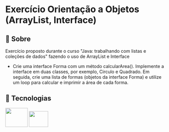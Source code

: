 <h1>Exercício Orientação a Objetos (ArrayList, Interface)</h1>

<h2>📃 Sobre</h2>
<p>Exercício proposto durante o curso "Java: trabalhando com listas e coleções de dados" fazendo o uso de ArrayList e Interface</p>

  - Crie uma interface Forma com um método calcularArea(). Implemente a interface em duas classes, por exemplo, Circulo e Quadrado. Em seguida, crie uma lista de formas (objetos da interface Forma) e utilize um loop para calcular e imprimir a área de cada forma.

## 🚀 Tecnologias

<div style="display: inline-block;">
  <img height="60" width="70" src="https://cdn.jsdelivr.net/gh/devicons/devicon/icons/java/java-original-wordmark.svg" />
  <img height="50" width="60" src="https://cdn.jsdelivr.net/gh/devicons/devicon/icons/intellij/intellij-original.svg" />
</div>
<br>
